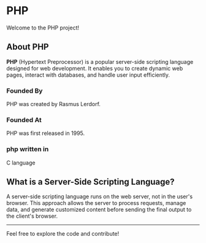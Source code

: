 # PHP

Welcome to the PHP project!

## About PHP

**PHP** (Hypertext Preprocessor) is a popular server-side scripting language designed for web development. It enables you to create dynamic web pages, interact with databases, and handle user input efficiently. 

### Founded By

PHP was created by Rasmus Lerdorf.

### Founded At

PHP was first released in 1995.

### php written in

C language

## What is a Server-Side Scripting Language?

A server-side scripting language runs on the web server, not in the user's browser. This approach allows the server to process requests, manage data, and generate customized content before sending the final output to the client's browser.



---

Feel free to explore the code and contribute!

